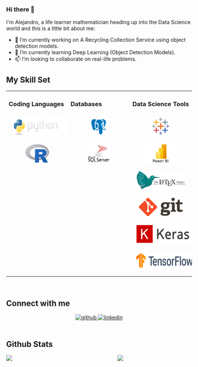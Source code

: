 ### Hi there 👋

I'm Alejandro, a life learner mathematician heading up into the Data Science world and this is a little bit about me:

- 🔭 I’m currently working on A Recycling Collection Service using object detection models.
- 🌱 I’m currently learning Deep Learning (Object Detection Models).
- 📫 I’m looking to collaborate on real-life problems.



## My Skill Set  
<table><tr><td valign="top" width="33%">



### Coding Languages  
<div align="center">  
<a href="https://www.python.org/" target="_blank"><img style="margin: 10px" src="https://github.com/arol9204/arol9204/blob/main/images/python.png" alt="Python" height="50" /></a>  
<a href="https://www.r-project.org/" target="_blank"><img style="margin: 10px" src="https://github.com/arol9204/arol9204/blob/main/images/Rlogo.png" alt="R" height="50" /></a>  
</div>

</td><td valign="top" width="33%">
  
### Databases
<div align="center">  
<a href="https://www.postgresql.org/" target="_blank"><img style="margin: 10px" src="https://github.com/arol9204/arol9204/blob/main/images/postgresql.png" alt="PostgreSQL" height="50" /></a>
<a href="https://www.microsoft.com/en-ca/sql-server" target="_blank"><img style="margin: 10px" src="https://github.com/arol9204/arol9204/blob/main/images/SQL%20Server.png" alt="MySQL" height="50" /></a>  
</div>

</td><td valign="top" width="33%">

### Data Science Tools
<div align="center">  
<a href="https://www.tableau.com/" target="_blank"><img style="margin: 10px" src="https://github.com/arol9204/arol9204/blob/main/images/tableau.png" alt="Tableau" height="50" /></a>  
<a href="https://powerbi.microsoft.com/en-us/" target="_blank"><img style="margin: 10px" src="https://raw.githubusercontent.com/arol9204/arol9204/main/images/power%20bi.webp" alt="Power Bi" height="50" /></a>  
<a href="https://www.latex-project.org/" target="_blank"><img style="margin: 10px" src="https://github.com/arol9204/arol9204/blob/main/images/latex.svg" alt="LaTeX" height="50" /></a>  
<a href="https://github.com/" target="_blank"><img style="margin: 10px" src="https://github.com/arol9204/arol9204/blob/main/images/git.png" alt="Git" height="50" /></a>  
<a href="https://keras.io/" target="_blank"><img style="margin: 10px" src="https://github.com/arol9204/arol9204/blob/main/images/logo-small.png" alt="Keras" height="50" /></a>  
<a href="https://www.tensorflow.org/" target="_blank"><img style="margin: 10px" src="https://github.com/arol9204/arol9204/blob/main/images/tensorflow.svg" alt="TensorFlow" height="50" /></a>  
</div>

</td></tr></table>  

<br/>  


## Connect with me  
<div align="center">
<a href="https://github.com/arol9204" target="_blank">
<img src=https://img.shields.io/badge/github-%2324292e.svg?&style=for-the-badge&logo=github&logoColor=white alt=github style="margin-bottom: 5px;" />
</a>
<a href="https://www.linkedin.com/in/alejandro-rodriguez-orama-3a2b24155/" target="_blank">
<img src=https://img.shields.io/badge/linkedin-%231E77B5.svg?&style=for-the-badge&logo=linkedin&logoColor=white alt=linkedin style="margin-bottom: 5px;" />
</a>
</div>  
  

<br/>  


## Github Stats  
<div align="left"><img src="https://github-readme-stats.vercel.app/api?username=arol9204&show_icons=true&count_private=true&hide_border=true" align="left" style="width: 50%" /></div>  

<div align="right"><img src="https://github-readme-stats.vercel.app/api/top-langs/?username=arol9204&hide_border=true&layout=compact" align="right" style="width: 40%" /></div>  

<br/>  

